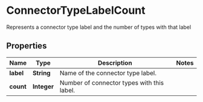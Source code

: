 

# ConnectorTypeLabelCount

Represents a connector type label and the number of types with that label

## Properties

Name | Type | Description | Notes
------------ | ------------- | ------------- | -------------
**label** | **String** | Name of the connector type label. | 
**count** | **Integer** | Number of connector types with this label. | 



